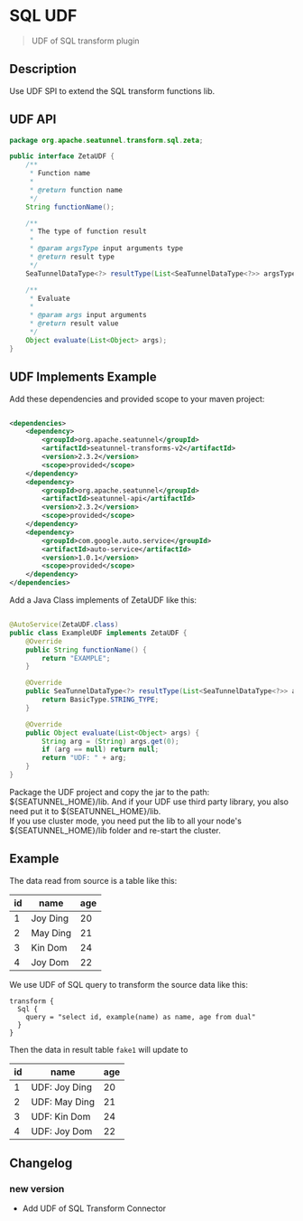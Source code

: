 # SQL UDF

> UDF of SQL transform plugin

## Description

Use UDF SPI to extend the SQL transform functions lib.

## UDF API

```java
package org.apache.seatunnel.transform.sql.zeta;

public interface ZetaUDF {
    /**
     * Function name
     *
     * @return function name
     */
    String functionName();

    /**
     * The type of function result
     *
     * @param argsType input arguments type
     * @return result type
     */
    SeaTunnelDataType<?> resultType(List<SeaTunnelDataType<?>> argsType);

    /**
     * Evaluate
     *
     * @param args input arguments
     * @return result value
     */
    Object evaluate(List<Object> args);
}
```

## UDF Implements Example

Add these dependencies and provided scope to your maven project:

```xml

<dependencies>
    <dependency>
        <groupId>org.apache.seatunnel</groupId>
        <artifactId>seatunnel-transforms-v2</artifactId>
        <version>2.3.2</version>
        <scope>provided</scope>
    </dependency>
    <dependency>
        <groupId>org.apache.seatunnel</groupId>
        <artifactId>seatunnel-api</artifactId>
        <version>2.3.2</version>
        <scope>provided</scope>
    </dependency>
    <dependency>
        <groupId>com.google.auto.service</groupId>
        <artifactId>auto-service</artifactId>
        <version>1.0.1</version>
        <scope>provided</scope>
    </dependency>
</dependencies>

```

Add a Java Class implements of ZetaUDF like this:

```java

@AutoService(ZetaUDF.class)
public class ExampleUDF implements ZetaUDF {
    @Override
    public String functionName() {
        return "EXAMPLE";
    }

    @Override
    public SeaTunnelDataType<?> resultType(List<SeaTunnelDataType<?>> argsType) {
        return BasicType.STRING_TYPE;
    }

    @Override
    public Object evaluate(List<Object> args) {
        String arg = (String) args.get(0);
        if (arg == null) return null;
        return "UDF: " + arg;
    }
}
```

Package the UDF project and copy the jar to the path: ${SEATUNNEL_HOME}/lib. And if your UDF use third party library, you also need put it to ${SEATUNNEL_HOME}/lib.  
If you use cluster mode, you need put the lib to all your node's ${SEATUNNEL_HOME}/lib folder and re-start the cluster.

## Example

The data read from source is a table like this:

| id |   name   | age |
|----|----------|-----|
| 1  | Joy Ding | 20  |
| 2  | May Ding | 21  |
| 3  | Kin Dom  | 24  |
| 4  | Joy Dom  | 22  |

We use UDF of SQL query to transform the source data like this:

```
transform {
  Sql {
    query = "select id, example(name) as name, age from dual"
  }
}
```

Then the data in result table `fake1` will update to

| id |     name      | age |
|----|---------------|-----|
| 1  | UDF: Joy Ding | 20  |
| 2  | UDF: May Ding | 21  |
| 3  | UDF: Kin Dom  | 24  |
| 4  | UDF: Joy Dom  | 22  |

## Changelog

### new version

- Add UDF of SQL Transform Connector

